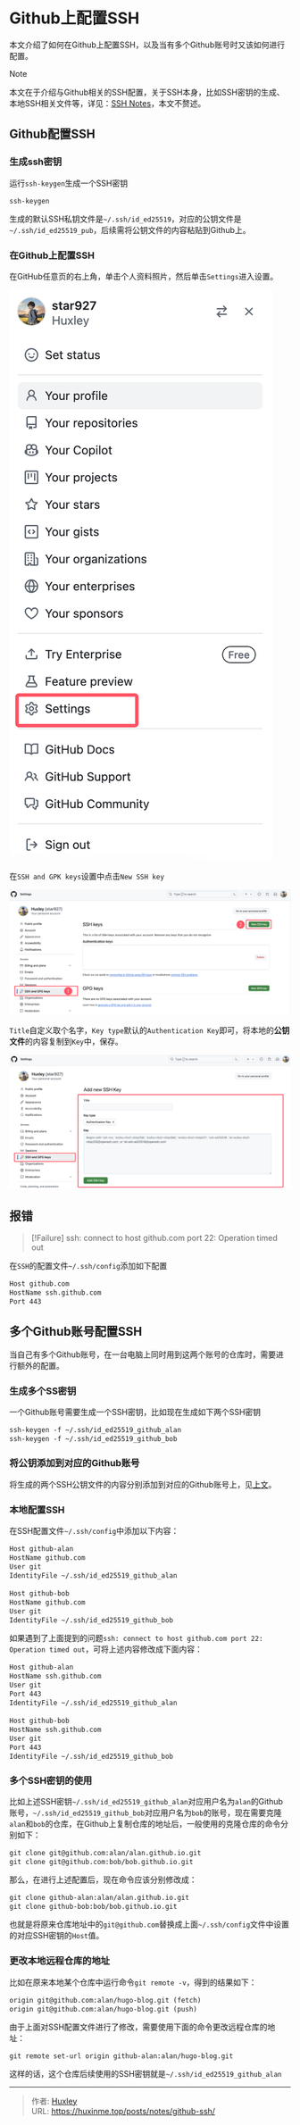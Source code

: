 # Github上配置SSH


本文介绍了如何在Github上配置SSH，以及当有多个Github账号时又该如何进行配置。

<!--more-->

> [!Note]
>
> 本文在于介绍与Github相关的SSH配置，关于SSH本身，比如SSH密钥的生成、本地SSH相关文件等，详见：[SSH Notes](../ssh-notes)，本文不赘述。

## Github配置SSH

### 生成ssh密钥

运行`ssh-keygen`生成一个SSH密钥

```
ssh-keygen
```

生成的默认SSH私钥文件是`~/.ssh/id_ed25519`，对应的公钥文件是`~/.ssh/id_ed25519_pub`，后续需将公钥文件的内容粘贴到Github上。

### 在Github上配置SSH

在GitHub任意页的右上角，单击个人资料照片，然后单击`Settings`进入设置。

![githuh-ssh-1](./image/githuh-ssh-1.png)

在`SSH and GPK keys`设置中点击`New SSH key`

![githuh-ssh-2](./image/githuh-ssh-2.png)

`Title`自定义取个名字，`Key type`默认的`Authentication Key`即可，将本地的**公钥文件**的内容复制到`Key`中，保存。

![githuh-ssh-3](./image/githuh-ssh-3.png)

## 报错

> [!Failure]
> ssh: connect to host github.com port 22: Operation timed out

在`SSH`的配置文件`~/.ssh/config`添加如下配置

```shell
Host github.com
HostName ssh.github.com
Port 443
```

## 多个Github账号配置SSH

当自己有多个Github账号，在一台电脑上同时用到这两个账号的仓库时，需要进行额外的配置。

### 生成多个SS密钥

一个Github账号需要生成一个SSH密钥，比如现在生成如下两个SSH密钥

```shell
ssh-keygen -f ~/.ssh/id_ed25519_github_alan
ssh-keygen -f ~/.ssh/id_ed25519_github_bob
```

### 将公钥添加到对应的Github账号

将生成的两个SSH公钥文件的内容分别添加到对应的Github账号上，见[上文](#在github上配置ssh)。

### 本地配置SSH

在SSH配置文件`~/.ssh/config`中添加以下内容：

```shell {title="~/.ssh/config"}
Host github-alan
HostName github.com
User git
IdentityFile ~/.ssh/id_ed25519_github_alan

Host github-bob
HostName github.com
User git
IdentityFile ~/.ssh/id_ed25519_github_bob
```

如果遇到了上面提到的问题`ssh: connect to host github.com port 22: Operation timed out`，可将上述内容修改成下面内容：

```shell {title="~/.ssh/config"}
Host github-alan
HostName ssh.github.com
User git
Port 443
IdentityFile ~/.ssh/id_ed25519_github_alan

Host github-bob
HostName ssh.github.com
User git
Port 443
IdentityFile ~/.ssh/id_ed25519_github_bob
```

### 多个SSH密钥的使用

比如上述SSH密钥`~/.ssh/id_ed25519_github_alan`对应用户名为`alan`的Github账号，`~/.ssh/id_ed25519_github_bob`对应用户名为`bob`的账号，现在需要克隆`alan`和`bob`的仓库，在Github上复制仓库的地址后，一般使用的克隆仓库的命令分别如下：

```shell
git clone git@github.com:alan/alan.github.io.git
git clone git@github.com:bob/bob.github.io.git
```

那么，在进行上述配置后，现在命令应该分别修改成：

```shell
git clone github-alan:alan/alan.github.io.git
git clone github-bob:bob/bob.github.io.git
```

也就是将原来仓库地址中的`git@github.com`替换成上面`~/.ssh/config`文件中设置的对应SSH密钥的`Host`值。

### 更改本地远程仓库的地址

比如在原来本地某个仓库中运行命令`git remote -v`，得到的结果如下：

```shell
origin git@github.com:alan/hugo-blog.git (fetch)
origin git@github.com:alan/hugo-blog.git (push)
```

由于上面对SSH配置文件进行了修改，需要使用下面的命令更改远程仓库的地址：

```shell
git remote set-url origin github-alan:alan/hugo-blog.git
```

这样的话，这个仓库后续使用的SSH密钥就是`~/.ssh/id_ed25519_github_alan`


---

> 作者: [Huxley](https://huxinme.top)  
> URL: https://huxinme.top/posts/notes/github-ssh/  

